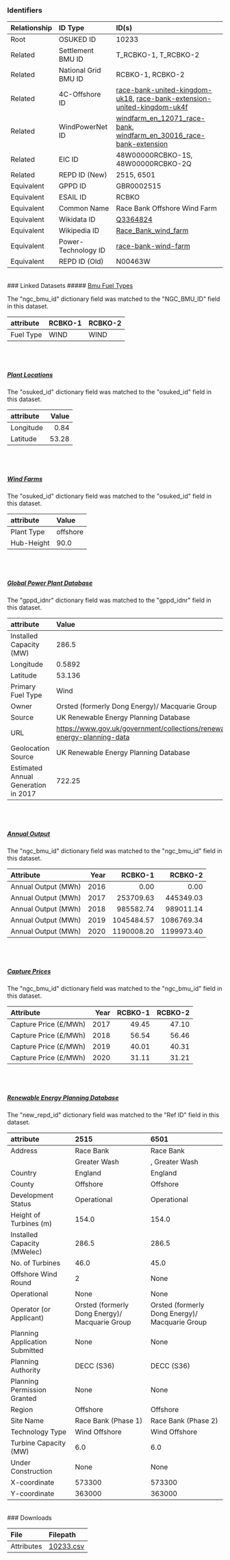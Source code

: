 ### Identifiers

| Relationship   | ID Type              | ID(s)                                                                                                                                                                                                                                                                |
|:---------------|:---------------------|:---------------------------------------------------------------------------------------------------------------------------------------------------------------------------------------------------------------------------------------------------------------------|
| Root           | OSUKED ID            | 10233                                                                                                                                                                                                                                                                |
| Related        | Settlement BMU ID    | T_RCBKO-1, T_RCBKO-2                                                                                                                                                                                                                                                 |
| Related        | National Grid BMU ID | RCBKO-1, RCBKO-2                                                                                                                                                                                                                                                     |
| Related        | 4C-Offshore ID       | [race-bank-united-kingdom-uk18](https://www.4coffshore.com/windfarms/united-kingdom/race-bank-united-kingdom-uk18.html), [race-bank-extension-united-kingdom-uk4f](https://www.4coffshore.com/windfarms/united-kingdom/race-bank-extension-united-kingdom-uk4f.html) |
| Related        | WindPowerNet ID      | [windfarm_en_12071_race-bank](https://www.thewindpower.net/windfarm_en_12071_race-bank.php), [windfarm_en_30016_race-bank-extension](https://www.thewindpower.net/windfarm_en_30016_race-bank-extension.php)                                                         |
| Related        | EIC ID               | 48W00000RCBKO-1S, 48W00000RCBKO-2Q                                                                                                                                                                                                                                   |
| Related        | REPD ID (New)        | 2515, 6501                                                                                                                                                                                                                                                           |
| Equivalent     | GPPD ID              | GBR0002515                                                                                                                                                                                                                                                           |
| Equivalent     | ESAIL ID             | RCBKO                                                                                                                                                                                                                                                                |
| Equivalent     | Common Name          | Race Bank Offshore Wind Farm                                                                                                                                                                                                                                         |
| Equivalent     | Wikidata ID          | [Q3364824](https://www.wikidata.org/wiki/Q3364824)                                                                                                                                                                                                                   |
| Equivalent     | Wikipedia ID         | [Race_Bank_wind_farm](https://en.wikipedia.org/wiki/Race_Bank_wind_farm)                                                                                                                                                                                             |
| Equivalent     | Power-Technology ID  | [race-bank-wind-farm](https://www.power-technology.com/projects/race-bank-wind-farm)                                                                                                                                                                                 |
| Equivalent     | REPD ID (Old)        | N00463W                                                                                                                                                                                                                                                              |

<br>
### Linked Datasets
##### <a href="https://raw.githubusercontent.com/OSUKED/Dictionary-Datasets/main/datasets/bmu-fuel-types/datapackage.json">Bmu Fuel Types</a>



The "ngc_bmu_id" dictionary field was matched to the "NGC_BMU_ID" field in this dataset.

| attribute   | RCBKO-1   | RCBKO-2   |
|:------------|:----------|:----------|
| Fuel Type   | WIND      | WIND      |

<br><br>
##### <a href="https://raw.githubusercontent.com/OSUKED/Dictionary-Datasets/main/datasets/plant-locations/datapackage.json">Plant Locations</a>



The "osuked_id" dictionary field was matched to the "osuked_id" field in this dataset.

| attribute   |   Value |
|:------------|--------:|
| Longitude   |    0.84 |
| Latitude    |   53.28 |

<br><br>
##### <a href="https://raw.githubusercontent.com/OSUKED/Dictionary-Datasets/main/datasets/wind-farms/datapackage.json">Wind Farms</a>



The "osuked_id" dictionary field was matched to the "osuked_id" field in this dataset.

| attribute   | Value    |
|:------------|:---------|
| Plant Type  | offshore |
| Hub-Height  | 90.0     |

<br><br>
##### <a href="https://raw.githubusercontent.com/OSUKED/Dictionary-Datasets/main/datasets/global-power-plant-database/datapackage.json">Global Power Plant Database</a>



The "gppd_idnr" dictionary field was matched to the "gppd_idnr" field in this dataset.

| attribute                           | Value                                                                    |
|:------------------------------------|:-------------------------------------------------------------------------|
| Installed Capacity (MW)             | 286.5                                                                    |
| Longitude                           | 0.5892                                                                   |
| Latitude                            | 53.136                                                                   |
| Primary Fuel Type                   | Wind                                                                     |
| Owner                               | Orsted (formerly Dong Energy)/ Macquarie Group                           |
| Source                              | UK Renewable Energy Planning Database                                    |
| URL                                 | https://www.gov.uk/government/collections/renewable-energy-planning-data |
| Geolocation Source                  | UK Renewable Energy Planning Database                                    |
| Estimated Annual Generation in 2017 | 722.25                                                                   |

<br><br>
##### <a href="https://raw.githubusercontent.com/OSUKED/Dictionary-Datasets/main/datasets/annual-output/datapackage.json">Annual Output</a>



The "ngc_bmu_id" dictionary field was matched to the "ngc_bmu_id" field in this dataset.

| Attribute           |   Year |    RCBKO-1 |    RCBKO-2 |
|:--------------------|-------:|-----------:|-----------:|
| Annual Output (MWh) |   2016 |       0.00 |       0.00 |
| Annual Output (MWh) |   2017 |  253709.63 |  445349.03 |
| Annual Output (MWh) |   2018 |  985582.74 |  989011.14 |
| Annual Output (MWh) |   2019 | 1045484.57 | 1086769.34 |
| Annual Output (MWh) |   2020 | 1190008.20 | 1199973.40 |

<br><br>
##### <a href="https://raw.githubusercontent.com/OSUKED/Dictionary-Datasets/main/datasets/capture-prices/datapackage.json">Capture Prices</a>



The "ngc_bmu_id" dictionary field was matched to the "ngc_bmu_id" field in this dataset.

| Attribute             |   Year |   RCBKO-1 |   RCBKO-2 |
|:----------------------|-------:|----------:|----------:|
| Capture Price (£/MWh) |   2017 |     49.45 |     47.10 |
| Capture Price (£/MWh) |   2018 |     56.54 |     56.46 |
| Capture Price (£/MWh) |   2019 |     40.01 |     40.31 |
| Capture Price (£/MWh) |   2020 |     31.11 |     31.21 |

<br><br>
##### <a href="https://raw.githubusercontent.com/OSUKED/Dictionary-Datasets/main/datasets/renewable-energy-planning-database/datapackage.json">Renewable Energy Planning Database</a>



The "new_repd_id" dictionary field was matched to the "Ref ID" field in this dataset.

| attribute                      | 2515                                           | 6501                                           |
|:-------------------------------|:-----------------------------------------------|:-----------------------------------------------|
| Address                        | Race Bank                                      | Race Bank                                      |
|                                | Greater Wash                                   | , Greater Wash                                 |
| Country                        | England                                        | England                                        |
| County                         | Offshore                                       | Offshore                                       |
| Development Status             | Operational                                    | Operational                                    |
| Height of Turbines (m)         | 154.0                                          | 154.0                                          |
| Installed Capacity (MWelec)    | 286.5                                          | 286.5                                          |
| No. of Turbines                | 46.0                                           | 45.0                                           |
| Offshore Wind Round            | 2                                              | None                                           |
| Operational                    | None                                           | None                                           |
| Operator (or Applicant)        | Orsted (formerly Dong Energy)/ Macquarie Group | Orsted (formerly Dong Energy)/ Macquarie Group |
| Planning Application Submitted | None                                           | None                                           |
| Planning Authority             | DECC (S36)                                     | DECC (S36)                                     |
| Planning Permission Granted    | None                                           | None                                           |
| Region                         | Offshore                                       | Offshore                                       |
| Site Name                      | Race Bank (Phase 1)                            | Race Bank (Phase 2)                            |
| Technology Type                | Wind Offshore                                  | Wind Offshore                                  |
| Turbine Capacity (MW)          | 6.0                                            | 6.0                                            |
| Under Construction             | None                                           | None                                           |
| X-coordinate                   | 573300                                         | 573300                                         |
| Y-coordinate                   | 363000                                         | 363000                                         |


<br>
### Downloads


| File       | Filepath                                                                              |
|:-----------|:--------------------------------------------------------------------------------------|
| Attributes | [10233.csv](https://osuked.github.io/Power-Station-Dictionary/object_attrs/10233.csv) |
